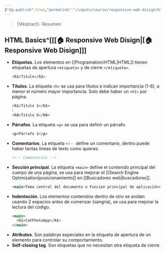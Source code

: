 ```yaml
---
{"dg-publish":true,"permalink":"/inputs/course/responsive-web-disign/html-basics/","tags":["programation","HTML","FreeCodeCamp"]}
---
```


>[!Abstract]-  Resumen
> 

## HTML Basics^[[[🏠 Responsive Web Disign\|[🏠 Responsive Web Disign]]]

- **Etiquetas**. Los elementos en [[Programation/HTML\|HTML]] tienen etiquetas de apertura `<etiqueta>` y de cierre `</etiqueta>`.
   ```html
   <h1>Titulo</h1>
   ```
- **Títulos**. La etiqueta `<h>` se usa para títulos e indican importancia (1-6), a menor el número mayor importancia. Solo debe haber un `<h1>` por página.
   ```HTML 
   <h1>Titulo 1</h1>
   ⁝
   <h6>Titulo 6</h6>
   ```
- **Párrafos**. La etiqueta `<p>` se usa para definir un párrafo.
   ```HTML 
   <p>Párrafo 1</p>
   ```
- **Comentarios**. La etiqueta `<!--` define un comentario, dentro puede haber tantas lineas de texto como quieras.
   ```HTML 
   <!-- Comentarios -->
   ```
- **Sección principal**. La etiqueta `<main>` define el contenido principal del cuerpo de una página, se usa para mejorar el [[Search Engine Optimization\|posicionamiento]] en [[Buscadores web\|buscadores]].
   ```HTML 
   <main>Tema central del documento o Funcion principal de aplicación</main>
   ```
- **Indentación**. Los elementos contenidos dentro de otro se anidan usando 2 espacios antes de comenzar (sangría), se usa para mejorar la lectura del código.
   ```HTML 
   <main>
     <h1>CatPhotoApp</h1>
   </main>
   ```
- **Atributos**. Son palabras especiales en la etiqueta de apertura de un elemento para controlar su comportamiento.
- **Self-closing tag**. Son etiquetas que no necesitan otra etiqueta de cierre.
